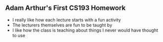## Adam Arthur's First CS193 Homework

- I really like how each lecture starts with a fun activity
- The lecturers themselves are fun to be taught by
- I like how the class is teaching about things I never would have thought to use
